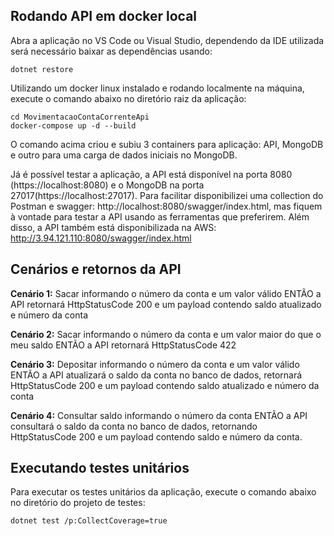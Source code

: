 ## Rodando API em docker local
Abra a aplicação no VS Code ou Visual Studio, dependendo da IDE utilizada será necessário baixar as dependências usando:
```console
dotnet restore
```

Utilizando um docker linux instalado e rodando localmente na máquina, execute o comando abaixo no diretório raiz da aplicação:
```console
cd MovimentacaoContaCorrenteApi
docker-compose up -d --build
```

O comando acima criou e subiu 3 containers para aplicação: API, MongoDB e outro para uma carga de dados iniciais no MongoDB.

Já é possível testar a aplicação, a API está disponível na porta 8080 (https://localhost:8080) e o MongoDB na porta 27017(https://localhost:27017).
Para facilitar disponibilizei uma collection do Postman e swagger: http://localhost:8080/swagger/index.html, mas fiquem à vontade para testar a API usando as ferramentas que preferirem.
Além disso, a API também está disponibilizada na AWS: http://3.94.121.110:8080/swagger/index.html


## Cenários e retornos da API

**Cenário 1:**
Sacar informando o número da conta e um valor válido
ENTÃO a API retornará HttpStatusCode 200 e um payload contendo saldo atualizado e número da conta

**Cenário 2:**
Sacar informando o número da conta e um valor maior do que o meu saldo
ENTÃO a API retornará HttpStatusCode 422

**Cenário 3:**
Depositar informando o número da conta e um valor válido
ENTÃO a API atualizará o saldo da conta no banco de dados, retornará HttpStatusCode 200 e um payload contendo saldo atualizado e número da conta

**Cenário 4:**
Consultar saldo informando o número da conta
ENTÃO a API consultará o saldo da conta no banco de dados, retornando HttpStatusCode 200 e um payload contendo saldo e número da conta.


## Executando testes unitários

Para executar os testes unitários da aplicação, execute o comando abaixo no diretório do projeto de testes:
```
dotnet test /p:CollectCoverage=true
```